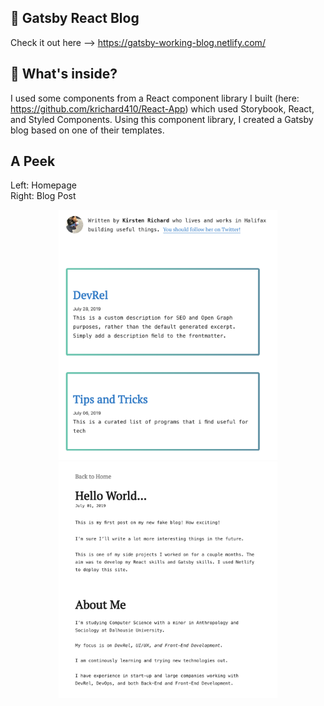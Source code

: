 
## 🚀 Gatsby React Blog

Check it out here --> https://gatsby-working-blog.netlify.com/ 


## 🧐 What's inside?

I used some components from a React component library I built (here: https://github.com/krichard410/React-App) which used Storybook, React, and Styled Components. Using this component library, I created a Gatsby blog based on one of their templates.

## A Peek

Left: Homepage<br>
Right: Blog Post

<p align="center">
  <img src="Screen Shot 2019-08-26 at 2.37.43 PM.png" width="350" title="hover text">
  <img src="Screen Shot 2019-08-26 at 2.37.55 PM.png" width="350" title="hover text">
</p>

